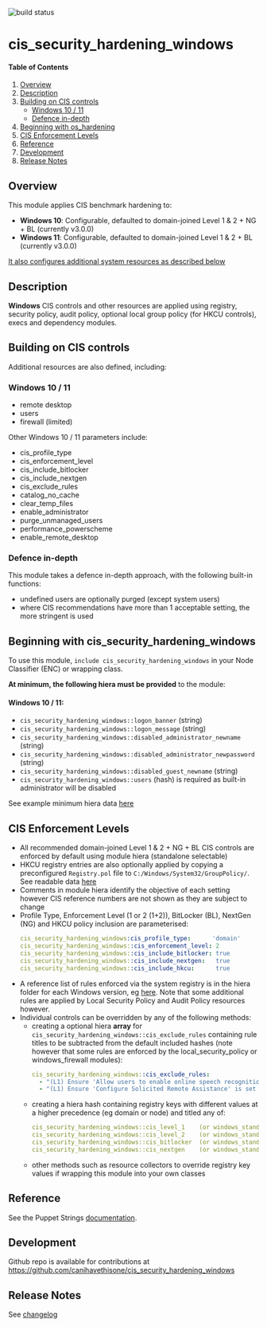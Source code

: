 ![build status](https://github.com/canihavethisone/cis_security_hardening_windows/actions/workflows/ci.yml/badge.svg)

# cis_security_hardening_windows


#### Table of Contents

1. [Overview](#overview)
2. [Description](#description)
3. [Building on CIS controls](#building-on-cis-controls)
    * [Windows 10 / 11](#windows-10--11)
    * [Defence in-depth](#defence-in-depth)
5. [Beginning with os_hardening](#beginning-with-os_hardening)
6. [CIS Enforcement Levels](#cis-enforcement-levels)
7. [Reference](#reference)
8. [Development](#development)
9. [Release Notes](#release-notes)


## Overview

This module applies CIS benchmark hardening to:
- **Windows 10**: Configurable, defaulted to domain-joined Level 1 & 2 + NG + BL (currently v3.0.0)
- **Windows 11**: Configurable, defaulted to domain-joined Level 1 & 2 + BL (currently v3.0.0)


[It also configures additional system resources as described below](#building-on-cis-controls)


## Description

**Windows** CIS controls and other resources are applied using registry, security policy, audit policy, optional local group policy (for HKCU controls), execs and dependency modules.


## Building on CIS controls

Additional resources are also defined, including:

### Windows 10 / 11
- remote desktop
- users
- firewall (limited)


Other Windows 10 / 11 parameters include:
- cis_profile_type
- cis_enforcement_level
- cis_include_bitlocker
- cis_include_nextgen
- cis_exclude_rules
- catalog_no_cache
- clear_temp_files
- enable_administrator
- purge_unmanaged_users
- performance_powerscheme
- enable_remote_desktop


### Defence in-depth

This module takes a defence in-depth approach, with the following built-in functions:
- undefined users are optionally purged (except system users)
- where CIS recommendations have more than 1 acceptable setting, the more stringent is used


## Beginning with cis_security_hardening_windows

To use this module, `include cis_security_hardening_windows` in your Node Classifier (ENC) or wrapping class.

**At minimum, the following hiera must be provided** to the module:

#### Windows 10 / 11:
- `cis_security_hardening_windows::logon_banner`  (string)
- `cis_security_hardening_windows::logon_message`  (string)
- `cis_security_hardening_windows::disabled_administrator_newname`  (string)
- `cis_security_hardening_windows::disabled_administrator_newpassword`  (string)
- `cis_security_hardening_windows::disabled_guest_newname`  (string)
- `cis_security_hardening_windows::users`  (hash) is required as built-in administrator will be disabled



See example minimum hiera data [here](data/minimum.yaml)


## CIS Enforcement Levels

- All recommended domain-joined Level 1 & 2 + NG + BL CIS controls are enforced by default using module hiera (standalone selectable)
- HKCU registry entries are also optionally applied by copying a preconfigured `Registry.pol` file to `C:/Windows/System32/GroupPolicy/`.  See readable data [here](files/user_grouppolicy_readable.txt)
- Comments in module hiera identify the objective of each setting however CIS reference numbers are not shown as they are subject to change
- Profile Type, Enforcement Level (1 or 2 (1+2)), BitLocker (BL), NextGen (NG) and HKCU policy inclusion are parameterised:
  ```yaml
  cis_security_hardening_windows:cis_profile_type:      'domain'
  cis_security_hardening_windows::cis_enforcement_level: 2
  cis_security_hardening_windows::cis_include_bitlocker: true
  cis_security_hardening_windows::cis_include_nextgen:   true
  cis_security_hardening_windows::cis_include_hkcu:      true
  ```
- A reference list of rules enforced via the system registry is in the hiera folder for each Windows version, eg [here](data/windows/11/cis_include_rules.txt). Note that some additional rules are applied by Local Security Policy and Audit Policy resources however.
- Individual controls can be overridden by any of the following methods:
  - creating a optional hiera **array** for `cis_security_hardening_windows::cis_exclude_rules` containing rule titles to be subtracted from the default included hashes (note however that some rules are enforced by the local_security_policy or windows_firewall modules):
    ```yaml
    cis_security_hardening_windows::cis_exclude_rules:
      - "(L1) Ensure 'Allow users to enable online speech recognition services is set to 'Disabled'"
      - "(L1) Ensure 'Configure Solicited Remote Assistance' is set to 'Disabled'"
    ```
  - creating a hiera hash containing registry keys with different values at a higher precedence (eg domain or node) and titled any of:
    ```yaml
    cis_security_hardening_windows::cis_level_1    (or windows_standalone)
    cis_security_hardening_windows::cis_level_2    (or windows_standalone)
    cis_security_hardening_windows::cis_bitlocker  (or windows_standalone)
    cis_security_hardening_windows::cis_nextgen    (or windows_standalone)
    ```
   - other methods such as resource collectors to override registry key values if wrapping this module into your own classes

 

## Reference

See the Puppet Strings [documentation](REFERENCE.md).



## Development

Github repo is available for contributions at https://github.com/canihavethisone/cis_security_hardening_windows


## Release Notes

See [changelog](CHANGELOG.md)

